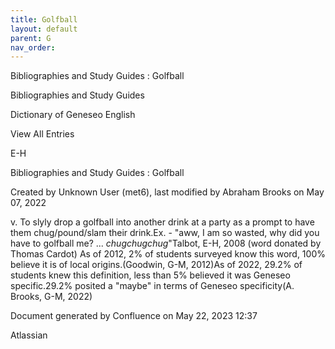 ```yaml
---
title: Golfball
layout: default
parent: G
nav_order:
---
```


Bibliographies and Study Guides : Golfball

Bibliographies and Study Guides

Dictionary of Geneseo English

View All Entries

E-H

Bibliographies and Study Guides : Golfball

Created by  Unknown User (met6), last modified by  Abraham Brooks on May 07, 2022

v. To slyly drop a golfball into another drink at a party as a prompt to have them chug/pound/slam their drink.Ex. - &quot;aww, I am so wasted, why did you have to golfball me? ... *chugchugchug*&quot;Talbot, E-H, 2008 (word donated by Thomas Cardot) As of 2012, 2% of students surveyed know this word, 100% believe it is of local origins.(Goodwin, G-M, 2012)As of 2022, 29.2% of students knew this definition, less than 5% believed it was Geneseo specific.29.2% posited a &quot;maybe&quot; in terms of Geneseo specificity(A. Brooks, G-M, 2022)

Document generated by Confluence on May 22, 2023 12:37

Atlassian
